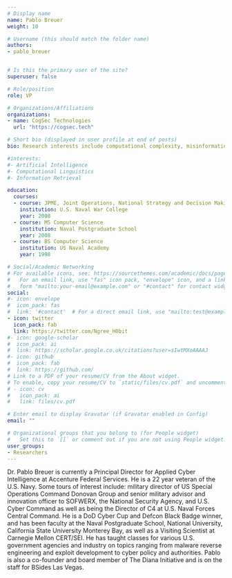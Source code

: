 ```yaml
---
# Display name
name: Pablo Breuer
weight: 10

# Username (this should match the folder name)
authors:
- pablo_breuer


# Is this the primary user of the site?
superuser: false

# Role/position
role: VP

# Organizations/Affiliations
organizations:
- name: CogSec Technologies
  url: "https://cogsec.tech"

# Short bio (displayed in user profile at end of posts)
bio: Research interests include computational complexity, misinformation, advanced malware, and information overload.

#interests:
#- Artificial Intelligence
#- Computational Linguistics
#- Information Retrieval

education:
  courses:
  - course: JPME, Joint Operations, National Strategy and Decision Making, Strategy and Policy
    institution: U.S. Naval War College
    year: 2008
  - course: MS Computer Science
    institution: Naval Postgraduate School
    year: 2008
  - course: BS Computer Science
    institution: US Naval Academy
    year: 1998

# Social/Academic Networking
# For available icons, see: https://sourcethemes.com/academic/docs/page-builder/#icons
#   For an email link, use "fas" icon pack, "envelope" icon, and a link in the
#   form "mailto:your-email@example.com" or "#contact" for contact widget.
social:
#- icon: envelope
#  icon_pack: fas
#  link: '#contact'  # For a direct email link, use "mailto:test@example.org".
- icon: twitter
  icon_pack: fab
  link: https://twitter.com/Ngree_H0bit
#- icon: google-scholar
#  icon_pack: ai
#  link: https://scholar.google.co.uk/citations?user=sIwtMXoAAAAJ
#- icon: github
#  icon_pack: fab
#  link: https://github.com/
# Link to a PDF of your resume/CV from the About widget.
# To enable, copy your resume/CV to `static/files/cv.pdf` and uncomment the lines below.
# - icon: cv
#   icon_pack: ai
#   link: files/cv.pdf

# Enter email to display Gravatar (if Gravatar enabled in Config)
email: ""

# Organizational groups that you belong to (for People widget)
#   Set this to `[]` or comment out if you are not using People widget.
user_groups:
- Researchers
---
```


Dr. Pablo Breuer is currently a Principal Director for Applied Cyber Intelligence at Accenture Federal Services.  He is a 22 year veteran of the U.S. Navy.  Some tours of interest include:  military director of US Special Operations Command Donovan Group and senior military advisor and innovation officer to SOFWERX, the National Security Agency, and U.S. Cyber Command as well as being the Director of C4 at U.S. Naval Forces Central Command. He is a DoD Cyber Cup and Defcon Black Badge winner, and has been faculty at the Naval Postgraduate School, National University, California State University Monterey Bay, as well as a Visiting Scientist at Carnegie Mellon CERT/SEI. He has taught classes for various U.S. government agencies and industry on topics ranging from malware reverse engineering and exploit development to cyber policy and authorities. Pablo is also a co-founder and board member of The Diana Initiative and is on the staff for BSides Las Vegas.
